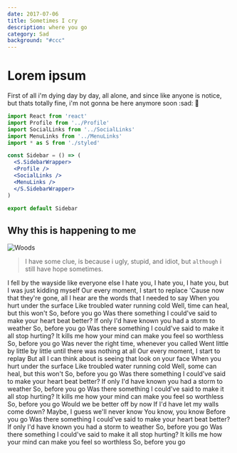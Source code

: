 ```yaml
---
date: 2017-07-06
title: Sometimes I cry
description: where you go
category: Sad
background: "#ccc"
---
```


# Lorem ipsum

First of all i'm dying day by day, all alone, and since like anyone is notice, but thats totally fine, i'm not gonna be here anymore soon :sad: :sparkler:

```jsx
import React from 'react'
import Profile from '../Profile'
import SocialLinks from '../SocialLinks'
import MenuLinks from '../MenuLinks'
import * as S from './styled'

const Sidebar = () => (
  <S.SidebarWrapper>
  <Profile />
  <SocialLinks />
  <MenuLinks />
  </S.SidebarWrapper>
)

export default Sidebar
```

## Why this is happening to me

![Woods](/assets/img/woods.jpg) 

>I have some clue, is because i ugly, stupid, and idiot, but `although` i still have hope sometimes.

I fell by the wayside like everyone else
I hate you, I hate you, I hate you, but I was just kidding myself
Our every moment, I start to replace
'Cause now that they're gone, all I hear are the words that I needed to say
When you hurt under the surface
Like troubled water running cold
Well, time can heal, but this won't
So, before you go
Was there something I could've said to make your heart beat better?
If only I'd have known you had a storm to weather
So, before you go
Was there something I could've said to make it all stop hurting?
It kills me how your mind can make you feel so worthless
So, before you go
Was never the right time, whenever you called
Went little by little by little until there was nothing at all
Our every moment, I start to replay
But all I can think about is seeing that look on your face
When you hurt under the surface
Like troubled water running cold
Well, some can heal, but this won't
So, before you go
Was there something I could've said to make your heart beat better?
If only I'd have known you had a storm to weather
So, before you go
Was there something I could've said to make it all stop hurting?
It kills me how your mind can make you feel so worthless
So, before you go
Would we be better off by now
If I'd have let my walls come down?
Maybe, I guess we'll never know
You know, you know
Before you go
Was there something I could've said to make your heart beat better?
If only I'd have known you had a storm to weather
So, before you go
Was there something I could've said to make it all stop hurting?
It kills me how your mind can make you feel so worthless
So, before you go